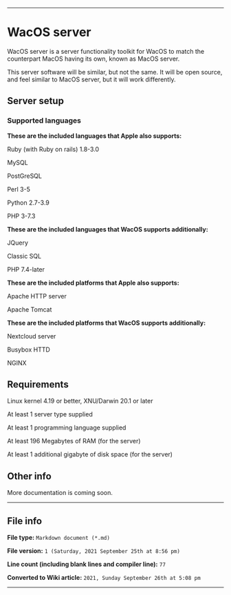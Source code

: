 
***

# WacOS server

WacOS server is a server functionality toolkit for WacOS to match the counterpart MacOS having its own, known as MacOS server.

This server software will be similar, but not the same. It will be open source, and feel similar to MacOS server, but it will work differently.

## Server setup

### Supported languages

**These are the included languages that Apple also supports:**

Ruby (with Ruby on rails) 1.8-3.0

MySQL

PostGreSQL

Perl 3-5

Python 2.7-3.9

PHP 3-7.3

**These are the included languages that WacOS supports additionally:**

JQuery

Classic SQL

PHP 7.4-later

**These are the included platforms that Apple also supports:**

Apache HTTP server

Apache Tomcat

**These are the included platforms that WacOS supports additionally:**

Nextcloud server

Busybox HTTD

NGINX

## Requirements

Linux kernel 4.19 or better, XNU/Darwin 20.1 or later

At least 1 server type supplied

At least 1 programming language supplied

At least 196 Megabytes of RAM (for the server)

At least 1 additional gigabyte of disk space (for the server)

## Other info

More documentation is coming soon.

***

## File info

**File type:** `Markdown document (*.md)`

**File version:** `1 (Saturday, 2021 September 25th at 8:56 pm)`

**Line count (including blank lines and compiler line):** `77`

**Converted to Wiki article:** `2021, Sunday September 26th at 5:08 pm`

***

